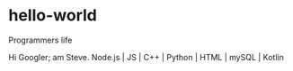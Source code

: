 # hello-world
Programmers life

Hi Googler;
am Steve.
Node.js | JS | C++ | Python | HTML | mySQL | Kotlin
